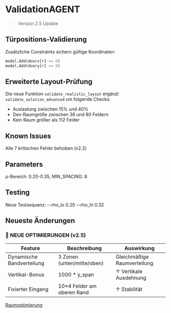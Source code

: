 # ValidationAGENT
> Version 2.5 Update

## Türpositions-Validierung
Zusätzliche Constraints sichern gültige Koordinaten:
```python
model.Add(doorx[r] >= 0)
model.Add(doory[r] >= 0)
```

## Erweiterte Layout-Prüfung
Die neue Funktion `validate_realistic_layout` ergänzt `validate_solution_advanced`
um folgende Checks:
- Auslastung zwischen 15% und 40%
- Dev-Raumgröße zwischen 36 und 80 Feldern
- Kein Raum größer als 112 Felder

## Known Issues
Alle 7 kritischen Fehler behoben (v2.2)

## Parameters
ρ-Bereich: 0.20-0.35, MIN_SPACING: 8

## Testing
Neue Testsequenz: --rho_lo 0.20 --rho_hi 0.32

## Neueste Änderungen
### 🔧 NEUE OPTIMIERUNGEN (v2.5)
| Feature                      | Beschreibung                          | Auswirkung               |
|------------------------------|---------------------------------------|--------------------------|
| Dynamische Bandverteilung    | 3 Zonen (unten/mitte/oben)            | Gleichmäßige Raumverteilung |
| Vertikal-Bonus               | 1000 * y_span                         | ↑ Vertikale Ausdehnung |
| Fixierter Eingang            | 10×4 Felder am oberen Rand           | ↑ Stabilität          |

[Raumoptimierung](#raumoptimierung)
